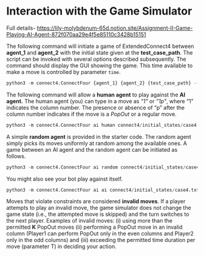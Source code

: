 # Interaction with the Game Simulator

Full details- https://lily-molybdenum-65d.notion.site/Assignment-II-Game-Playing-AI-Agent-872f070aa29e4f5e85110c3428b15151

The following command will initiate a game of ExtendedConnect4 between **agent_1** and **agent_2** with the initial state given at the **test_case_path**. The script can be invoked with several options described subsequently. The command should display the GUI showing the game. This time available to make a move is controlled by parameter `time`. 

```python
python3 -m connect4.ConnectFour {agent_1} {agent_2} {test_case_path} --time {time_in_seconds_per_step}
```

The following command will allow a **human agent** to play against the **AI agent.** The human agent (you) can type in a move as *"1"* or *"1p"*, where “1” indicates the column number. The presence or absence of “p” after the column number indicates if the move is a *PopOut* or a regular move. 

```python
python3 -m connect4.ConnectFour ai human connect4/initial_states/case4.txt --time 20
```

A simple **random agent** is provided in the starter code. The random agent simply picks its moves uniformly at random among the available ones. A game between an AI agent and the random agent can be initiated as follows. 

```python
python3 -m connect4.ConnectFour ai random connect4/initial_states/case4.txt --time 20
```

You might also see your bot play against itself.

```python
python3 -m connect4.ConnectFour ai ai connect4/initial_states/case4.txt --time 20
```

Moves that violate constraints are considered **invalid moves**. If a player attempts to play an invalid move, the game simulator does not change the game state (i.e., the attempted move is skipped) and the turn switches to the next player. Examples of invalid moves: (i) using more than the permitted **K** PopOut moves (ii) performing a PopOut move in an invalid column (Player1 can perform PopOut only in the even columns and Player2 only in the odd columns) and (iii) exceeding the permitted time duration per move (parameter T) in deciding your action.
